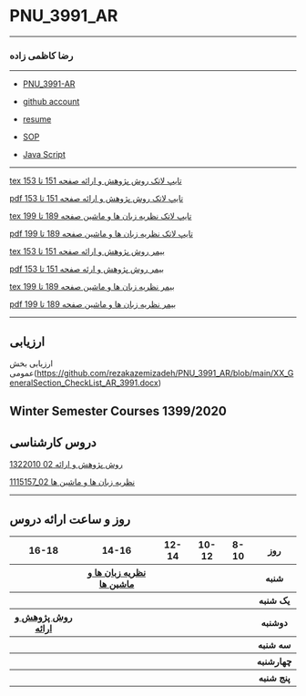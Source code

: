 # PNU_3991_AR
---------
### رضا کاظمی زاده
 
---

- [PNU_3991-AR](https://github.com/rezakazemizadeh/PNU_3991_AR)

- [github account](https://github.com/rezakazemizadeh)
  
- [resume](https://rezakazemizadeh.github.io/github.io/)
  
- [SOP](https://rezakazemizadeh.github.io/sop/)
   
  
- [Java Script](https://github.com/rezakazemizadeh/PNU_3991_AR/blob/main/reza_kazemizade%20(1).pdf)
  

-------------
[tex تایپ لاتک روش پژوهش و ارائه صفحه 151 تا 153](https://github.com/rezakazemizadeh/PNU_3991_AR/blob/main/151-153.tex)

[pdf تایپ لاتک روش پژوهش و ارائه صفحه 151 تا 153](https://github.com/rezakazemizadeh/PNU_3991_AR/blob/main/151-153.pdf)

[tex تایپ لاتک نظریه زبان ها و ماشین صفحه 189 تا 199](https://github.com/rezakazemizadeh/PNU_3991_AR/blob/main/189-192.tex)

[pdf تایپ لاتک نظریه زبان ها و ماشین صفحه 189 تا 199](https://github.com/rezakazemizadeh/PNU_3991_AR/blob/main/151-153.pdf)

[tex بیمر روش پژوهش و ارائه صفحه 151 تا 153](https://github.com/rezakazemizadeh/PNU_3991_AR/blob/main/4_6023817629800597277%20(1).tex)

[pdf بیمر روش پژوهش و ارئه صفحه 151 تا 153](https://github.com/rezakazemizadeh/PNU_3991_AR/blob/main/4_6023817629800597278%20(2).pdf)

[tex بیمر نظریه زبان ها و ماشین صفحه 189 تا 199](https://github.com/rezakazemizadeh/PNU_3991_AR/blob/main/4_6014722680069031738%20(1).tex)

[pdf بیمر نظریه زبان ها و ماشین صفحه 189 تا 199](https://github.com/rezakazemizadeh/PNU_3991_AR/blob/main/4_6014722680069031737%20(2).pdf)

-------------------

## ارزیابی
ارزیابی بخش عمومی(https://github.com/rezakazemizadeh/PNU_3991_AR/blob/main/XX_GeneralSection_CheckList_AR_3991.docx)

## Winter Semester Courses 1399/2020


## دروس کارشناسی

[روش پژوهش و ارائه 02 1322010](https://github.com/AliRazavi-edu/PNU_3991/tree/master/_BSc/ResearchAndPresentationMethods)

[1115157_02 نظریه زبان ها و ماشین ها](https://github.com/AliRazavi-edu/PNU_3991/tree/master/_BSc/Theory-of-Languages-and-Machines#TOC)

--------------
## روز و ساعت ارائه دروس

<table style="width:100%">
  <tr>
    <th >16-18</th>
    <th >14-16</th>
    <th >12-14</th>
    <th>10-12</th>
    <th>8-10</th>
    <th>روز</th>
  </tr>
  <tr>
    <th ></th>
    <th ><a href='https://github.com/AliRazavi-edu/PNU_3991/tree/master/_BSc/Theory-of-Languages-and-Machines#TOC'>نظریه زبان ها و ماشین ها<a/></th>
    <th ></th>
    <th></th>
    <th></th>
    <th>شنبه</th>
  </tr>
   <tr>
    <th ></th>
    <th ></th>
    <th ></th>
    <th></th>
    <th ></th>
    <th>یک شنبه</th>
  </tr>
   <th ><a  href="https://github.com/AliRazavi-edu/PNU_3991/tree/master/_BSc/ResearchAndPresentationMethods">روش پژوهش و ارائه</a></th>
     <th ></th>
     <th></th>
     <th></th>
     <th></th>   
    <th>دوشنبه</th>
  </tr>
   <tr>
    <th ></th>
    <th ></th>
    <th></th>
    <th></th>
    <th ></th>
    <th>سه شنبه</th>
  </tr>
   <tr>
    <th ></th>
    <th ></th>
    <th></th>
    <th></th>
     <th ></th>
    <th>چهارشنبه</th>
  </tr>
   <tr>
   <th ></th>
    <th ></th>
     <th ></th>
     <th ></th>
     <th><a></a></th>
    <th>پنج شنبه</th>
  </tr>
</table>
